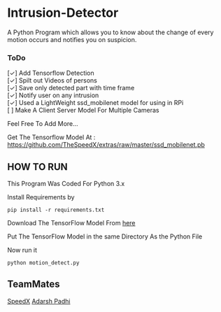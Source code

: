 # Intrusion-Detector


A Python Program which allows you to know about the change of every motion occurs and notifies you on suspicion.


### ToDo

[✓] Add Tensorflow Detection <br>
[✓] Spilt out Videos of persons<br>
[✓] Save only detected part with time frame<br>
[✓] Notify user on any intrusion<br>
[✓] Used a LightWeight ssd_mobilenet model for using in RPi<br>
[ ] Make A Client Server Model For Multiple Cameras<br>


Feel Free To Add More...

Get The Tensorflow Model At : https://github.com/TheSpeedX/extras/raw/master/ssd_mobilenet.pb

## HOW TO RUN

This Program Was Coded For Python 3.x

Install Requirements by

```
pip install -r requirements.txt
```

Download The TensorFlow Model From <a href="https://github.com/TheSpeedX/extras/raw/master/ssd_mobilenet.pb">here</a>
<br>

Put The TensorFlow Model in the same Directory As the Python File

Now run it

```
python motion_detect.py
```

## TeamMates
<a href="https://github.com/TheSpeedX/">SpeedX</a>
<a href="https://github.com/adarsh1405/">Adarsh Padhi</a><br>
